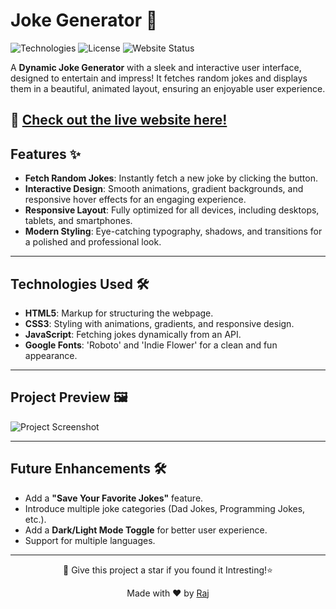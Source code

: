 # Joke Generator 🎈

![Technologies](https://img.shields.io/badge/Built%20With-HTML%20%7C%20CSS%20%7C%20JavaScript%20%7C%20-orange) ![License](https://img.shields.io/badge/License-MIT-blue.svg) <img src="https://img.shields.io/badge/Status-Live-brightgreen?style=round-square" alt="Website Status" />

A **Dynamic Joke Generator** with a sleek and interactive user interface, designed to entertain and impress! It fetches random jokes and displays them in a beautiful, animated layout, ensuring an enjoyable user experience.

**🔗 [Check out the live website here!](https://rajtilak-2020.github.io/Joke-Generator/)**
---

## Features ✨

- **Fetch Random Jokes**: Instantly fetch a new joke by clicking the button.
- **Interactive Design**: Smooth animations, gradient backgrounds, and responsive hover effects for an engaging experience.
- **Responsive Layout**: Fully optimized for all devices, including desktops, tablets, and smartphones.
- **Modern Styling**: Eye-catching typography, shadows, and transitions for a polished and professional look.

---

## Technologies Used 🛠️

- **HTML5**: Markup for structuring the webpage.
- **CSS3**: Styling with animations, gradients, and responsive design.
- **JavaScript**: Fetching jokes dynamically from an API.
- **Google Fonts**: 'Roboto' and 'Indie Flower' for a clean and fun appearance.

---


## Project Preview 🖼️

![Project Screenshot](https://github.com/user-attachments/assets/eb22856a-d2d2-406b-a436-de21a22e5393)

---

## Future Enhancements 🛠️

- Add a **"Save Your Favorite Jokes"** feature.
- Introduce multiple joke categories (Dad Jokes, Programming Jokes, etc.).
- Add a **Dark/Light Mode Toggle** for better user experience.
- Support for multiple languages.

---

<p align="center">
  🌟 Give this project a star if you found it Intresting!⭐

  <p align="center">
    Made with ❤️ by <a href="https://github.com/rajtilak-2020">Raj</a>
</p>
